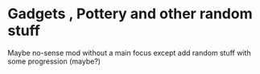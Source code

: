 # Gadgets , Pottery and other random stuff
Maybe no-sense mod without a main focus except add random stuff with some progression (maybe?)
 

